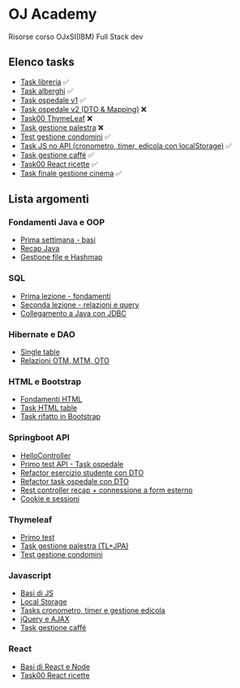 # OJ Academy

Risorse corso OJxSI(IBM) Full Stack dev

## Elenco tasks
 - [Task libreria](https://github.com/vincenzo261003/ojacademy/tree/main/Week3/Giorno%203/Task01) ✅
 - [Task alberghi](https://github.com/vincenzo261003/ojacademy/tree/main/Week3/Giorno%204/Task02Alberghi) ✅
 - [Task ospedale v1](https://github.com/vincenzo261003/ojacademy/tree/main/Week4/Giorno%202/Task03) ✅
 - [Task ospedale v2 (DTO & Mapping)](https://github.com/vincenzo261003/ojacademy/tree/main/Week4/Giorno%203/Ospedale%20pt2) ❌
 - [Task00 ThymeLeaf](https://github.com/vincenzo261003/ojacademy/tree/main/Week4/Giorno%204/task00ThymeLeaf) ❌
 - [Task gestione palestra](https://github.com/vincenzo261003/ojacademy/tree/main/Week4/Giorno%205/GestionePalestra) ❌
 - [Test gestione condomini](https://github.com/vincenzo261003/ojacademy/tree/main/Week5/Giorno%204) ✅
 - [Task JS no API (cronometro, timer, edicola con localStorage)](https://github.com/vincenzo261003/ojacademy/tree/main/Week6/Giorno%203/tasks) ✅
 - [Task gestione caffé](https://github.com/vincenzo261003/ojacademy/tree/main/Week6/Giorno%204) ✅
 - [Task00 React ricette](https://github.com/vincenzo261003/ojacademy/tree/main/Week7/Giorno%201/08taskricette) ✅
 - [Task finale gestione cinema](https://github.com/vincenzo261003/ojacademy/tree/main/Week8/Giorno%203/gestionecinema) ✅

## Lista argomenti
 
### Fondamenti Java e OOP
 - [Prima settimana - basi](https://github.com/vincenzo261003/ojacademy/tree/main/Week1)
 - [Recap Java](https://github.com/vincenzo261003/ojacademy/tree/main/Week2/Giorno1/JavaRecap)
 - [Gestione file e Hashmap](https://github.com/vincenzo261003/ojacademy/tree/main/Week2/Giorno4/Gestione%20file%20e%20hashmap)
 
### SQL
 - [Prima lezione - fondamenti](https://github.com/vincenzo261003/ojacademy/tree/main/Week2/Giorno1/SQL)
 - [Seconda lezione - relazioni e query](https://github.com/vincenzo261003/ojacademy/tree/main/Week2/Giorno2)
 - [Collegamento a Java con JDBC](https://github.com/vincenzo261003/ojacademy/tree/main/Week2/Giorno3)

### Hibernate e DAO
 - [Single table](https://github.com/vincenzo261003/ojacademy/tree/main/Week3/Giorno%203)
 - [Relazioni OTM, MTM, OTO](https://github.com/vincenzo261003/ojacademy/tree/main/Week3/Giorno%204)

### HTML e Bootstrap
 - [Fondamenti HTML](https://github.com/vincenzo261003/ojacademy/blob/main/Week3/Giorno%205/HTML/index.html)
 - [Task HTML table](https://github.com/vincenzo261003/ojacademy/tree/main/Week4/Giorno%201/task01html)
 - [Task rifatto in Bootstrap](https://github.com/vincenzo261003/ojacademy/tree/main/Week4/Giorno%201/bs)

### Springboot API
 - [HelloController](https://github.com/vincenzo261003/ojacademy/tree/main/Week4/Giorno%201/SpringTest)
 - [Primo test API - Task ospedale](https://github.com/vincenzo261003/ojacademy/tree/main/Week4/Giorno%202)
 - [Refactor esercizio studente con DTO](https://github.com/vincenzo261003/ojacademy/tree/main/Week4/Giorno%203/SpringStudenteRefactor)
 - [Refactor task ospedale con DTO](https://github.com/vincenzo261003/ojacademy/tree/main/Week4/Giorno%203/Ospedale%20pt2)
 - [Rest controller recap + connessione a form esterno](https://github.com/vincenzo261003/ojacademy/tree/main/Week5/Giorno%202-3)
 - [Cookie e sessioni](https://github.com/vincenzo261003/ojacademy/tree/main/Week4/Giorno%205/SpringCookieESessioni)

### Thymeleaf 
 - [Primo test](https://github.com/vincenzo261003/ojacademy/tree/main/Week4/Giorno%204/task00ThymeLeaf)
 - [Task gestione palestra (TL+JPA)](https://github.com/vincenzo261003/ojacademy/tree/main/Week4/Giorno%205/GestionePalestra)
 - [Test gestione condomini](https://github.com/vincenzo261003/ojacademy/tree/main/Week5/Giorno%204)
 
### Javascript
 - [Basi di JS](https://github.com/vincenzo261003/ojacademy/tree/main/Week6/Giorno%202)
 - [Local Storage](https://github.com/vincenzo261003/ojacademy/tree/main/Week6/Giorno%203/localStorage)
 - [Tasks cronometro, timer e gestione edicola](https://github.com/vincenzo261003/ojacademy/tree/main/Week6/Giorno%203/tasks)
 - [jQuery e AJAX](https://github.com/vincenzo261003/ojacademy/tree/main/Week6/Giorno%204/jQuery)
 - [Task gestione caffé](https://github.com/vincenzo261003/ojacademy/tree/main/Week6/Giorno%204)
 
### React
 - [Basi di React e Node](https://github.com/vincenzo261003/ojacademy/tree/main/Week7/Giorno%201/03componenti)
 - [Task00 React ricette](https://github.com/vincenzo261003/ojacademy/tree/main/Week7/Giorno%201/08taskricette)
